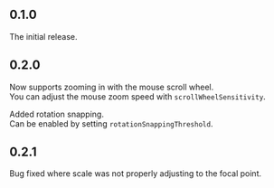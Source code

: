 ## 0.1.0

The initial release.

## 0.2.0

Now supports zooming in with the mouse scroll wheel.  
You can adjust the mouse zoom speed with `scrollWheelSensitivity`.

Added rotation snapping.  
Can be enabled by setting `rotationSnappingThreshold`.

## 0.2.1

Bug fixed where scale was not properly adjusting to the focal point.